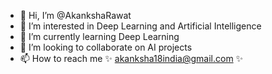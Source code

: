 - 👋 Hi, I’m @AkankshaRawat
- 👀 I’m interested in Deep Learning and Artificial Intelligence
- 🌱 I’m currently learning Deep Learning
- 💞️ I’m looking to collaborate on AI projects
- 📫 How to reach me ✨ akanksha18india@gmail.com ✨

<!---
AkankshaRawat/AkankshaRawat is a ✨ special ✨ repository because its `README.md` (this file) appears on your GitHub profile.
You can click the Preview link to take a look at your changes.
--->
